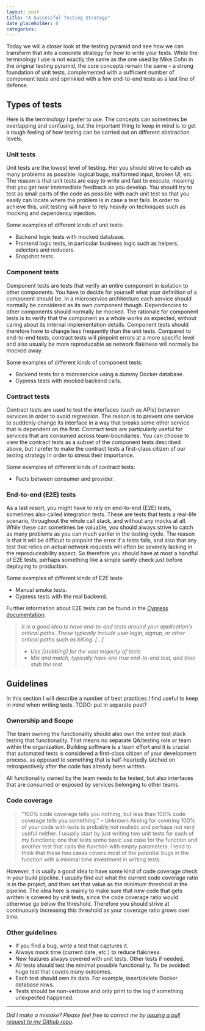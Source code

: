 ```yaml
---
layout: post
title: "A Successful Testing Strategy"
date_placeholder: 0
categories: 
---
```


Today we will a closer look at the testing pyramid and see how we can transform that into a concrete strategy for how to write your tests. While the terminology I use is not exactly the same as the one used by Mike Cohn in the original testing pyramid, the core concepts remain the same – a strong foundation of unit tests, complemented with a sufficient number of component tests and sprinkled with a few end-to-end tests as a last line of defense.


## Types of tests

Here is the terminology I prefer to use. The concepts can sometimes be overlapping and confusing, but the important thing to keep in mind is to get a rough feeling of how testing can be carried out on different abstraction levels. 

### Unit tests
Unit tests are the lowest level of testing. Her you should strive to catch as many problems as possible: logical bugs, malformed input, broken UI, etc. The reason is that unit tests are easy to write and fast to execute, meaning that you get near immmediate feedback as you develop. You should try to test as small parts of the code as possible with each unit test so that you easily can locate where the problem is in case a test fails. In order to achieve this, unit testing will have to rely heavily on techniques such as mocking and dependency injection.

Some examples of different kinds of unit tests:
  - Backend logic tests with mocked database.
  - Frontend logic tests, in particular business logic such as helpers, selectors and reducers.
  - Snapshot tests.

### Component tests
Component tests are tests that verify an entire component in isolation to other components. You have to decide for yourself what your definition of a component should be. In a microservice architecture each service should normally be considered as its own component though. Dependencies to other components should normally be mocked. The rationale for component tests is to verify that the component as a whole works as expected, without caring about its internal implementation details. Component tests should therefore have to change less frequently than the unit tests. Compared to end-to-end tests, contract tests will pinpoint errors at a more specific level and also usually be more reproducable as network flakiness will normally be mocked away.

Some examples of different kinds of component tests:
  - Backend tests for a microservice using a dummy Docker database.
  - Cypress tests with mocked backend calls.

### Contract tests
Contract tests are used to test the interfaces (such as APIs) between services in order to avoid regression. The reason is to prevent one service to suddenly change its interface in a way that breaks some other service that is dependent on the first. Contract tests are particularly useful for services that are consumed across team-boundaries. You can choose to view the contract tests as a subset of the component tests described above, but I prefer to make the contract tests a first-class citizen of our testing strategy in order to stress their importance.

Some examples of different kinds of contract tests:
  - Pacts between consumer and provider.

### End-to-end (E2E) tests
As a last resort, you might have to rely on end-to-end (E2E) tests, sometimes also called integration tests. These are tests that tests a real-life scenario, throughout the whole call stack, and without any mocks at all. While these can sometimes be valuable, you should always strive to catch as many problems as you can much earlier in the testing cycle. The reason is that it will be difficult to pinpoint the error if a tests fails, and also that any test that relies on actual network requests will often be severely lacking in the reproduceability aspect. So therefore you should have at most a handful of E2E tests, perhaps something like a simple sanity check just before deploying to production.

Some examples of different kinds of E2E tests:
  - Manual smoke tests.
  - Cypress tests with the real backend.

Further information about E2E tests can be found in the [Cypress documentation](https://docs.cypress.io/guides/guides/network-requests.html#Testing-Strategies):
 > *It is a good idea to have end-to-end tests around your application’s critical paths. These typically include user login, signup, or other critical  paths such as billing.*
 > *[...]*
 > * *Use [stubbing] for the vast majority of tests*
 > * *Mix and match, typically have one true end-to-end test, and then stub the rest*


## Guidelines

In this section I will describe a number of best practices I find useful to keep in mind when writing tests.
TODO: put in separate post?

### Ownership and Scope
The team owning the functionality should also own the entire test stack testing that functionality. That means no separate QA/testing role or team within the organization. Building software is a team effort and it is crucial that automated tests is considered a first-class citizen of your development process, as opposed to something that is half-heartedly latched on retrospectively after the code has already been written.

All functionality owned by the team needs to be tested, but also interfaces that are consumed or exposed by services belonging to other teams.

### Code coverage
> "100% code coverage tells you nothing, but less than 100% code coverage tells you something." – Unknown
Aiming for covering 100% of your code with tests is probably not realistic and perhaps not very useful neither. I usually start by just writing two unit tests for each of my functions; one that tests some basic use case for the function and another test that calls the function with empty parameters. I tend to think that these two cases covers most of the potential bugs in the function with a minimal time investment in writing tests.

However, it is usally a good idea to have some kind of code coverage check in your build pipeline. I usually find out what the current code coverage ratio is in the project, and then set that value as the minimum threshold in the pipeline. The idea here is mainly to make sure that new code that gets written is covered by unit tests, since the code coverage ratio would otherwise go below the threshold. Therefore you should strive at continuously increasing this threshold as your coverage ratio grows over time.

### Other guidelines

* If you find a bug, write a test that captures it.
* Always mock time (current date, etc.) to reduce flakiness.
* New features always covered with unit tests. Other tests if needed.
* All tests should test the minimal possible functionality.
  To be avoided: huge test that covers many outcomes.
* Each test should own its data. For example, insert/delete Docker database rows.
* Tests should be non-verbose and only print to the log if something unexpected happened.




---

*Did I make a mistake? Please feel free to correct me by [issuing a pull request to my Github repo](https://github.com/Sundin/sundin.github.io).*
